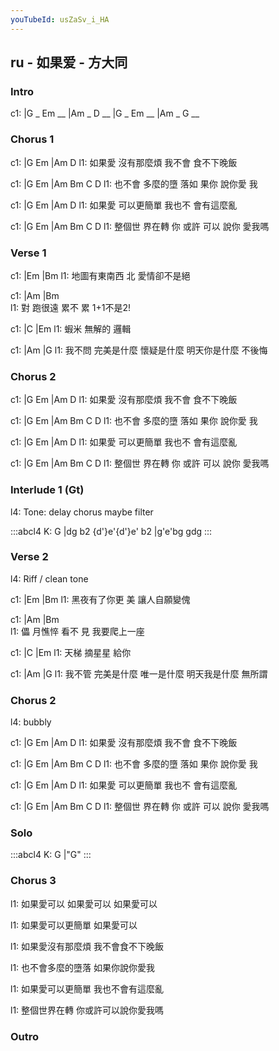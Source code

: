 ```yaml
---
youTubeId: usZaSv_i_HA
---
```


## ru - 如果爱 - 方大同

### Intro

c1: |G _ Em __ |Am _ D __ |G _ Em __ |Am _ G __

### Chorus 1

c1: |G       Em        |Am      D
l1:   如果愛 沒有那麼煩  我不會 食不下晚飯

c1: |G       Em      |Am   Bm   C      D
l1:   也不會 多麼的墮 落如 果你 說你愛 我

c1: |G       Em        |Am      D
l1:   如果愛 可以更簡單  我也不 會有這麼亂

c1: |G       Em       |Am   Bm   C    D
l1:   整個世 界在轉 你 或許 可以 說你 愛我嗎

### Verse 1

c1: |Em            |Bm
l1:    地圖有東南西 北 愛情卻不是絕

c1: |Am            |Bm          
l1:  對 跑很遠 累不 累 1+1不是2!

c1: |C          |Em
l1:  蝦米 無解的 邏輯

c1:       |Am                   |G
l1: 我不問 完美是什麼 懷疑是什麼 明天你是什麼 不後悔

### Chorus 2

c1: |G       Em        |Am      D
l1:   如果愛 沒有那麼煩  我不會 食不下晚飯

c1: |G       Em      |Am   Bm   C      D
l1:   也不會 多麼的墮 落如 果你 說你愛 我

c1: |G       Em        |Am      D
l1:   如果愛 可以更簡單  我也不 會有這麼亂

c1: |G       Em       |Am   Bm   C    D
l1:   整個世 界在轉 你 或許 可以 說你 愛我嗎

### Interlude 1 (Gt)

l4: Tone: delay chorus maybe filter

:::abcl4
K: G
|dg b2 {d'}e'{d'}e' b2 |g'e'bg gdg
:::

### Verse 2

l4: Riff / clean tone

c1: |Em            |Bm
l1:    黑夜有了你更 美 讓人自願變傀

c1: |Am            |Bm          
l1:  儡 月憔悴 看不 見 我要爬上一座

c1: |C          |Em
l1:  天梯 摘星星 給你

c1:       |Am                   |G
l1: 我不管 完美是什麼 唯一是什麼 明天我是什麼 無所謂

### Chorus 2

l4: bubbly

c1: |G       Em        |Am      D
l1:   如果愛 沒有那麼煩  我不會 食不下晚飯

c1: |G       Em      |Am   Bm   C      D
l1:   也不會 多麼的墮 落如 果你 說你愛 我

c1: |G       Em        |Am      D
l1:   如果愛 可以更簡單  我也不 會有這麼亂

c1: |G       Em       |Am   Bm   C    D
l1:   整個世 界在轉 你 或許 可以 說你 愛我嗎

### Solo

:::abcl4
K: G
|"G" 
:::

### Chorus 3

l1: 如果愛可以 如果愛可以 如果愛可以

l1: 如果愛可以更簡單 如果愛可以 

l1: 如果愛沒有那麼煩 我不會食不下晚飯

l1: 也不會多麼的墮落 如果你說你愛我

l1: 如果愛可以更簡單 我也不會有這麼亂

l1: 整個世界在轉 你或許可以說你愛我嗎

### Outro

